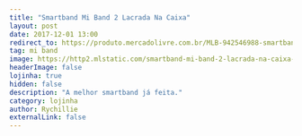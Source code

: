 ```yaml
---
title: "Smartband Mi Band 2 Lacrada Na Caixa"
layout: post
date: 2017-12-01 13:00
redirect_to: https://produto.mercadolivre.com.br/MLB-942546988-smartband-mi-band-2-lacrada-na-caixa-_JM
tag: mi band
image: https://http2.mlstatic.com/smartband-mi-band-2-lacrada-na-caixa-D_NQ_NP_987885-MLB26446162341_112017-O.webp
headerImage: false
lojinha: true
hidden: false
description: "A melhor smartband já feita."
category: lojinha
author: Rychillie
externalLink: false
---
```

